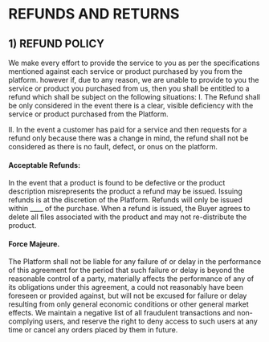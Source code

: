 # REFUNDS AND RETURNS


## 1)  REFUND POLICY 

 We make every effort to provide the service to you as per the specifications mentioned against each service or product purchased by you from the platform. however if, due to any reason, we are unable to provide to you the service or product you purchased from us, then you shall be entitled to a refund which shall be subject on the following situations:
I.	The Refund shall be only considered in the event there is a clear, visible deficiency with the service or product purchased from the Platform. 

II.	In the event a customer has paid for a service and then requests for a refund only because there was a change in mind, the refund shall not be considered as there is no fault, defect, or onus on the platform. 

#### Acceptable Refunds: 
In the event that a product is found to be defective or the product description misrepresents the product a refund may be issued. Issuing refunds is at the discretion of the Platform. Refunds will only be issued within ____ of the purchase. When a refund is issued, the Buyer agrees to delete all files associated with the product and may not re-distribute the product.
#### Force Majeure. 
The Platform shall not be liable for any failure of or delay in the performance of this agreement for the period that such failure or delay is beyond the reasonable control of a party, materially affects the performance of any of its obligations under this agreement, a could not reasonably have been foreseen or provided against, but will not be excused for failure or delay resulting from only general economic conditions or other general market effects. 
We maintain a negative list of all fraudulent transactions and non-complying users, and reserve the right to deny access to such users at any time or cancel any orders placed by them in future.


